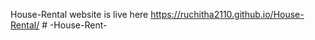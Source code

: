  House-Rental website is live here https://ruchitha2110.github.io/House-Rental/
#   - H o u s e - R e n t -  
 